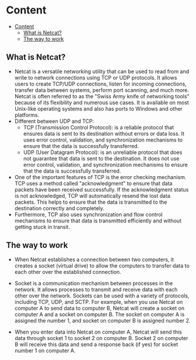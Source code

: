 # Content

- [Content](#content)
  - [What is Netcat?](#what-is-netcat)
  - [The way to work](#the-way-to-work)
  
## What is Netcat?

- Netcat is a versatile networking utility that can be used to read from and write to network connections using TCP or UDP protocols. It allows users to create TCP/UDP connections, listen for incoming connections, transfer data between systems, perform port scanning, and much more. Netcat is often referred to as the "Swiss Army knife of networking tools" because of its flexibility and numerous use cases. It is available on most Unix-like operating systems and also has ports to Windows and other platforms.
- Different between UDP and TCP:
  - TCP (Transmission Control Protocol): is a reliable protocol that ensures data is sent to its destination without errors or data loss. It uses error control, validation, and synchronization mechanisms to ensure that the data is successfully transferred.
  - UDP (User Datagram Protocol): is an unreliable protocol that does not guarantee that data is sent to the destination. It does not use error control, validation, and synchronization mechanisms to ensure that the data is successfully transferred.
- One of the important features of TCP is the error checking mechanism. TCP uses a method called "acknowledgment" to ensure that data packets have been received successfully. If the acknowledgment status is not acknowledged, TCP will automatically resend the lost data packets. This helps to ensure that the data is transmitted to the destination correctly and completely.
- Furthermore, TCP also uses synchronization and flow control mechanisms to ensure that data is transmitted efficiently and without getting stuck in transit.

## The way to work

- When Netcat establishes a connection between two computers, it creates a socket (virtual drive) to allow the computers to transfer data to each other over the established connection.

- Socket is a communication mechanism between processes in the network. It allows processes to transmit and receive data with each other over the network. Sockets can be used with a variety of protocols, including TCP, UDP, and SCTP.
For example, when you use Netcat on computer A to send data to computer B, Netcat will create a socket on computer A and a socket on computer B. The socket on computer A is assigned the number 1, and socket on computer B is assigned number 2.

- When you enter data into Netcat on computer A, Netcat will send this data through socket 1 to socket 2 on computer B. Socket 2 on computer B will receive this data and send a response back (if yes) for socket number 1 on computer A.


